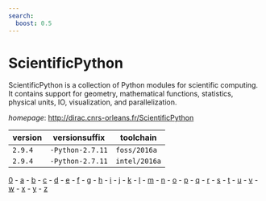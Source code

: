 ```yaml
---
search:
  boost: 0.5
---
```

# ScientificPython

ScientificPython is a collection of Python modules for scientific computing.  It contains support for geometry, mathematical functions, statistics, physical units, IO, visualization,  and parallelization.

*homepage*: <http://dirac.cnrs-orleans.fr/ScientificPython>

version | versionsuffix | toolchain
--------|---------------|----------
``2.9.4`` | ``-Python-2.7.11`` | ``foss/2016a``
``2.9.4`` | ``-Python-2.7.11`` | ``intel/2016a``

[0](../0/index.md) - [a](../a/index.md) - [b](../b/index.md) - [c](../c/index.md) - [d](../d/index.md) - [e](../e/index.md) - [f](../f/index.md) - [g](../g/index.md) - [h](../h/index.md) - [i](../i/index.md) - [j](../j/index.md) - [k](../k/index.md) - [l](../l/index.md) - [m](../m/index.md) - [n](../n/index.md) - [o](../o/index.md) - [p](../p/index.md) - [q](../q/index.md) - [r](../r/index.md) - [s](../s/index.md) - [t](../t/index.md) - [u](../u/index.md) - [v](../v/index.md) - [w](../w/index.md) - [x](../x/index.md) - [y](../y/index.md) - [z](../z/index.md)

